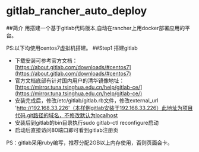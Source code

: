# gitlab_rancher_auto_deploy
##简介
用搭建一个基于gitlab代码版本,自动在rancher上用docker部署应用的平台。

PS:以下均使用centos7虚拟机搭建。
##Step1 搭建gitlab
+ 下载安装可参考官方文档：
[https://about.gitlab.com/downloads/#centos7](https://about.gitlab.com/downloads/#centos7)
+ 官方文档底部有针对国内用户的清华镜像地址：
[https://mirror.tuna.tsinghua.edu.cn/help/gitlab-ce/](https://mirror.tuna.tsinghua.edu.cn/help/gitlab-ce/)
+ 安装完成后，修改/etc/gitlab/gitlab.rb文件，修改external_url 'http://192.168.33.226'（本样例gitlab安装于192.168.33.226）此地址为项目代码.git路径的域名，不修改默认为localhost
+ 安装后到gitlab的bin目录执行sudo gitlab-ctl reconfigure启动
+ 启动后直接访问80端口即可看到gitlab注册页

PS：gitlab采用ruby编写，推荐分配2GB以上内存使用，否则页面会卡。
